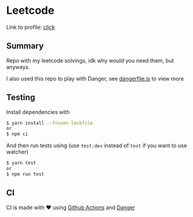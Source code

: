 # Leetcode

Link to profile: [click](https://leetcode.com/botkooper/)

## Summary

Repo with my leetcode solvings, idk why would you need them, but anyways.

I also used this repo to play with Danger, see [dangerfile.js](./dangerfile.js) to view more

## Testing

Install dependencies with 
```bash
$ yarn install --frozen-lockfile
or
$ npm ci
```

And then run tests using (use `test:dev` instead of `test` if you want to use watcher)

```bash
$ yarn test
or
$ npm run test
```

## CI

CI is made with ❤️ using [Github Actions](https://github.com/features/actions) and [Danger](https://danger.systems/js/)